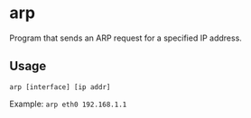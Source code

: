 # arp

Program that sends an ARP request for a specified IP address.

## Usage

`arp [interface] [ip addr]`

Example: `arp eth0 192.168.1.1`
